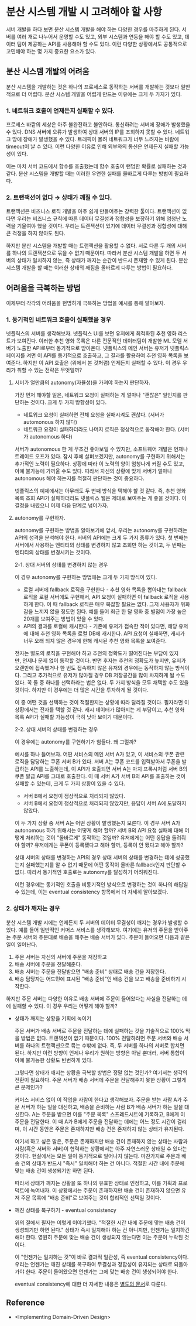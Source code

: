 # 분산 시스템 개발 시 고려해야 할 사항

서버 개발을 하다 보면 분산 시스템 개발을 해야 하는 다양한 경우를 마주하게 된다. 서버를 여러 개로 나누어서 운영할 수도 있고, 외부 시스템과 연동을 해야 할 수도 있고, 데이터 팀이 제공하는 API를 사용해야 할 수도 있다. 이런 다양한 상황에서도 공통적으로 고민해야 하는 몇 가지 중요한 요소가 있다.

## 분산 시스템 개발의 어려움

분산 시스템을 개발하는 것은 하나의 프로세스로 동작하는 서버를 개발하는 것보다 일반적으로 더 어렵다. 분산 시스템 개발을 어렵게 만드는 이유에는 크게 두 가지가 있다.

### 1. 네트워크 호출이 언제든지 실패할 수 있다.

프로세스 바깥의 세상은 아주 불완전하고 불안하다. 통신하려는 서버에 장애가 발생했을 수 있다. DNS 서버에 오류가 발생하여 상대 서버의 IP를 조회하지 못할 수 있다. 네트워크 망에 장애가 발생했을 수 있다. 트래픽이 몰려 네트워크가 너무 느려지는 바람에 timeout이 날 수 있다. 이런 다양한 이유로 인해 외부와의 통신은 언제든지 실패할 가능성이 있다.

이는 마치 서버 코드에서 함수를 호출했는데 함수 호출이 랜덤한 확률로 실패하는 것과 같다. 분산 시스템을 개발할 때는 이러한 우연한 실패를 올바르게 다루는 방법이 필요하다.

### 2. 트랜잭션이 없다 → 상태가 깨질 수 있다.

트랜잭션은 비즈니스 로직 개발을 아주 쉽게 만들어주는 강력한 툴이다. 트랜잭션이 없다면 우리는 비즈니스 규칙에 따른 데이터 무결성과 정합성을 보장하기 위해 엄청난 노력을 기울여야 했을 것이다. 우리는 트랜잭션이 있기에 데이터 무결성과 정합성에 대해 큰 걱정을 하지 않아도 된다.

하지만 분산 시스템을 개발할 때는 트랜잭션을 활용할 수 없다. 서로 다른 두 개의 서버를 하나의 트랜잭션으로 묶을 수 없기 때문이다. 따라서 분산 시스템 개발을 하면 두 서버의 상태가 일치하지 않는, 즉 상태가 깨지는 순간이 반드시 존재할 수 있게 된다. 분산 시스템 개발을 할 때는 이러한 상태의 깨짐을 올바르게 다루는 방법이 필요하다.

## 어려움을 극복하는 방법

이제부터 각각의 어려움을 현명하게 극복하는 방법을 예시를 통해 알아보자.

### 1. 동기적인 네트워크 호출이 실패했을 경우

넷플릭스의 서버를 생각해보자. 넷플릭스 UI를 보면 유저에게 최적화된 추천 영화 리스트가 보여진다. 이러한 추천 영화 목록은 다른 전문적인 데이터팀이 개발한 ML 모델 서버가 노출한 API로부터 동기적으로 받아온다. 넷플릭스의 메인 서버는 유저가 넷플릭스 페이지를 켜면 이 API를 동기적으로 호출하고, 그 결과를 활용하여 추천 영화 목록을 보여준다. 하지만 이 API 호출은 (위에서 본 것처럼) 언제든지 실패할 수 있다. 이 경우 우리가 취할 수 있는 전략은 무엇일까?

1. 서버가 얼만큼의 autonomy(자율성)을 가져야 하는지 판단하자.

    가장 먼저 해야할 일은, 네트워크 요청이 실패하는 게 얼마나 "괜찮은" 일인지를 판단하는 것이다. 크게 두 가지 방향성이 있다.

    - 네트워크 요청이 실패하면 전체 요청을 실패시켜도 괜찮다. (서버가 automonous 하지 않다)
    - 네트워크 요청이 실패하더라도 나머지 로직은 정상적으로 동작해야 한다. (서버가 autonomous 하다)

    서버가 autonomous 한 게 무조건 좋아보일 수 있지만, 소프트웨어 개발은 언제나 트레이드 오프가 있다. 잠시 후에 살펴보겠지만, autonomy를 구현하기 위해서는 추가적인 노력이 필요하다. 상황에 따라 이 노력의 양이 엄청나게 커질 수도 있고, 아예 불가능에 가까울 수도 있다. 따라서 자신의 상황에 맞게 서버가 얼마나 autonomous 해야 하는지를 적절히 판단하는 것이 중요하다.

    넷플릭스의 예제에서는 아무래도 두 번째 방식을 택해야 할 것 같다. 즉, 추천 영화 목록 조회 API가 실패하더라도 넷플릭스 웹은 제대로 보여주는 게 좋을 것이다. 이 결정을 내렸으니 이제 다음 단계로 넘어가자.

2. autonomy를 구현하자.

    autonomy를 구현하는 방법을 알아보기에 앞서, 우리는 autonomy를 구현하려는 API의 성격을 분석해야 한다. 서버의 API에는 크게 두 가지 종류가 있다. 첫 번째는 서버에서 사용하는 엔티티의 상태를 변경하지 않고 조회만 하는 것이고, 두 번째는 엔티티의 상태를 변경시키는 것이다.

    2-1. 상대 서버의 상태를 변경하지 않는 경우

    이 경우 autonomy를 구현하는 방법에는 크게 두 가지 방식이 있다.

    - 로컬 서버에 fallback 로직을 구현한다 - 추쳔 영화 목록을 뽑아내는 fallback 로직을 로컬 서버에도 구현해서, API 요청이 실패하면 이 fallback 로직을 사용하게 한다. 이 때 fallback 로직은 매우 복잡할 필요는 없다. 그저 사용자가 위화감을 느끼지 않을 정도면 된다. 예를 들어 최근 한 달 영화 중 별점이 가장 높은 20개를 보여주는 방법이 있을 수 있다.
    - API의 결과를 로컬에 캐시한다 - 기존에 유저가 접속한 적이 있다면, 해당 유저에 대해 추천 영화 목록을 로컬 DB에 캐시한다. API 요청이 실패하면, 캐시가 너무 오래 되지 않은 경우에 한해 캐시된 추천 영화 목록을 보여준다.

    전자는 별도의 로직을 구현해야 하고 추천의 정확도가 떨어진다는 부담이 있지만, 언제나 문제 없이 동작할 것이다. 반면 후자는 추천의 정확도가 높지만, 유저가 오랜만에 접속했거나 한 번도 접속하지 않은 유저의 경우에는 동작하지 않는 방식이다. 그리고 추가적으로 유저가 많아질 경우 DB 저장공간을 많이 차지하게 될 수도 있다. 꼭 둘 중 하나를 선택하라는 법은 없다. 두 가지 방식을 모두 채택할 수도 있을 것이다. 하지만 이 경우에는 더 많은 시간을 투자하게 될 것이다.

    이 중 어떤 것을 선택하는 것이 적절한지는 상황에 따라 달라질 것이다. 필자라면 이 상황에서는 전자를 택할 것 같다. 캐시 데이터가 많아지는 게 부담이고, 추천 영화 목록 API가 실패할 가능성이 극히 낮아 보이기 때문이다.

    2-2. 상대 서버의 상태를 변경하는 경우

    이 경우에는 autonomy를 구현하기가 힘들다. 왜 그럴까?

    예시를 하나 들어보자. 어떤 서비스의 메인 서버 A가 있고, 이 서비스의 쿠폰 관련 로직을 담당하는 쿠폰 서버 B가 있다. 서버 A는 쿠폰 코드를 입력받아서 쿠폰을 발급하는 API를 노출하는데, 이 API가 호출되면 서버 A는 마치 프록시처럼 서버 B의 쿠폰 발급 API를 그대로 호출한다. 이 때 서버 A가 서버 B의 API를 호출하는 것이 실패할 수 있는데, 크게 두 가지 상황이 있을 수 있다.

    - 서버 B에서 요청이 정상적으로 처리되지 않았다.
    - 서버 B에서 요청이 정상적으로 처리되지 않았지만, 응답이 서버 A에 도달하지 않았다.

    이 두 가지 상황 중 서버 A는 어떤 상황이 발생했는지 모른다. 이 경우 서버 A가 autonomous 하기 위해서는 어떻게 해야 할까? 서버 B의 API 요청 실패에 대해 어떻게 처리하는 것이 "올바르게" 동작하는 것일까? 유저에게는 어떤 응답을 돌려줘야 할까? 유저에게는 쿠폰이 등록됐다고 해야 할까, 등록이 안 됐다고 해야 할까?

    상대 서버의 상태를 변경하는 API의 경우 상대 서버의 상태를 변경하는 데에 성공했는지 실패했는지를 알 수 없기 때문에 어떤 동작이 올바른 fallback인지 판단할 수 없다. 따라서 동기적인 호출로는 autonomy를 달성하기 어려워진다.

    이런 경우에는 동기적인 호출을 비동기적인 방식으로 변경하는 것이 하나의 해답일 수 있는데, 이는 eventual consistency 항목에서 더 자세히 알아보겠다.

### 2. 상태가 깨지는 경우

분산 시스템 개발 시에는 언제든지 두 서버의 데이터 무결성이 깨지는 경우가 발생할 수 있다. 예를 들어 일반적인 커머스 서비스를 생각해보자. 여기에는 유저의 주문을 받아주는 주문 서버와 주문대로 배송을 해주는 배송 서버가 있다. 주문이 들어오면 다음과 같은 일이 일어난다.

1. 주문 서버는 자신의 서버에 주문을 저장하고
2. 배송 서버에 주문을 전달해준다.
3. 배송 서버는 주문을 전달받으면 "배송 준비" 상태로 배송 건을 저장한다.
4. 배송 담당자는 어드민에 표시된 "배송 준비"인 배송 건을 보고 배송을 준비하기 시작한다.

하지만 주문 서버는 다양한 이유로 배송 서버에 주문이 들어왔다는 사실을 전달하는 데에 실패할 수 있다. 이 경우 우리는 어떻게 해야 할까?

- 상태가 깨지는 상황을 기획에 녹이기

    주문 서버가 배송 서버로 주문을 전달하는 데에 실패하는 것을 기술적으로 100% 막을 방법은 없다. 트랜잭션이 없기 때문이다. 100% 전달하려면 주문 서버와 배송 서버를 하나의 트랜잭션으로 묶는 수밖에 없다. 즉, 두 서버를 하나의 서버로 합치면 된다. 하지만 이런 방향이 언제나 우리가 원하는 방향은 아닐 뿐더러, 서버 통합이 아예 불가능한 상황도 빈번하게 있다.

    그렇다면 상태가 깨지는 상황을 극복할 방법은 정말 없는 것인가? 여기서는 생각의 전환이 필요하다. 주문 서버가 배송 서버에 주문을 전달해주지 못한 상황이 그렇게 큰 문제인가?

    커머스 서비스 없이 이 작업을 사람이 한다고 생각해보자. 주문을 받는 사람 A가 주문 서버가 하는 일을 대신하고, 배송을 준비하는 사람 B가 배송 서버가 하는 일을 대신한다. A는 주문을 받으면 이를 "주문 목록" 스프레드시트에 기록하고, B에게 이 주문을 전달한다. 이 때 A가 B에게 주문을 전달하는 데에는 어느 정도 시간이 걸리며, 이 시간 동안은 주문은 존재하지만 배송 건은 존재하지 않는 상태가 유지된다.

    여기서 하고 싶은 말은, 주문은 존재하지만 배송 건이 존재하지 않는 상태는 사람과 사람(혹은 서버와 서버)이 협력하는 상황에서는 아주 자연스러운 상태일 수 있다는 것이다. 현실에서는 모든 일이 동기적으로 일어나지 않는다. 마찬가지로 주문과 배송 건의 상태가 반드시 "즉시" 일치해야 하는 건 아니다. 적절한 시간 내에 주문에 맞는 배송 건이 생성되기만 하면 된다.

    따라서 상태가 깨지는 상황을 또 하나의 유효한 상태로 인정하고, 이를 기획과 프로덕트에 녹여내자. 이 상황에서는 주문이 존재하지만 배송 건이 존재하지 않으면 유저 주문 목록에 "배송 준비"로 보여주는 것이 합리적인 선택일 것이다.

- 깨진 상태를 복구하기 - eventual consistency

    위의 절에서 필자는 이렇게 이야기했다. "적절한 시간 내에 주문에 맞는 배송 건이 생성되기만 하면 된다." 상태가 즉시 일치해야 하는 건 아니지만, 언젠가는 일치하긴 해야 한다. 영원히 주문에 맞는 배송 건이 생성되지 않는다면 이는 주문이 누락된 것이다.

    이 "언젠가는 일치하는 것"이 바로 결과적 일관성, 즉 eventual consistency이다. 우리는 언젠가는 깨진 상태를 복구하여 무결성과 정합성이 유지되는 상태로 되돌아가야 한다. 주문이 들어왔으면 언젠가는 그에 맞는 배송 건이 생성되어야 한다.

    eventual consistency에 대한 더 자세한 내용은 [별도의 문서](/distributed-system/eventual-consistency.md)로 다룬다.

## Reference

- \<Implementing Domain-Driven Design\>
